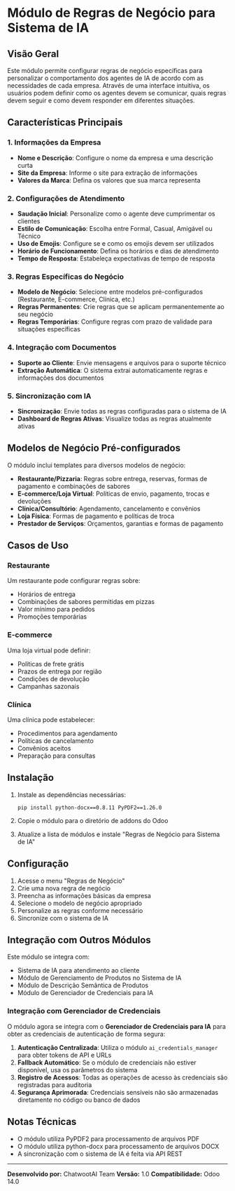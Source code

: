 # Módulo de Regras de Negócio para Sistema de IA

## Visão Geral

Este módulo permite configurar regras de negócio específicas para personalizar o comportamento dos agentes de IA de acordo com as necessidades de cada empresa. Através de uma interface intuitiva, os usuários podem definir como os agentes devem se comunicar, quais regras devem seguir e como devem responder em diferentes situações.

## Características Principais

### 1. Informações da Empresa

- **Nome e Descrição**: Configure o nome da empresa e uma descrição curta
- **Site da Empresa**: Informe o site para extração de informações
- **Valores da Marca**: Defina os valores que sua marca representa

### 2. Configurações de Atendimento

- **Saudação Inicial**: Personalize como o agente deve cumprimentar os clientes
- **Estilo de Comunicação**: Escolha entre Formal, Casual, Amigável ou Técnico
- **Uso de Emojis**: Configure se e como os emojis devem ser utilizados
- **Horário de Funcionamento**: Defina os horários e dias de atendimento
- **Tempo de Resposta**: Estabeleça expectativas de tempo de resposta

### 3. Regras Específicas do Negócio

- **Modelo de Negócio**: Selecione entre modelos pré-configurados (Restaurante, E-commerce, Clínica, etc.)
- **Regras Permanentes**: Crie regras que se aplicam permanentemente ao seu negócio
- **Regras Temporárias**: Configure regras com prazo de validade para situações específicas

### 4. Integração com Documentos

- **Suporte ao Cliente**: Envie mensagens e arquivos para o suporte técnico
- **Extração Automática**: O sistema extrai automaticamente regras e informações dos documentos

### 5. Sincronização com IA

- **Sincronização**: Envie todas as regras configuradas para o sistema de IA
- **Dashboard de Regras Ativas**: Visualize todas as regras atualmente ativas

## Modelos de Negócio Pré-configurados

O módulo inclui templates para diversos modelos de negócio:

- **Restaurante/Pizzaria**: Regras sobre entrega, reservas, formas de pagamento e combinações de sabores
- **E-commerce/Loja Virtual**: Políticas de envio, pagamento, trocas e devoluções
- **Clínica/Consultório**: Agendamento, cancelamento e convênios
- **Loja Física**: Formas de pagamento e políticas de troca
- **Prestador de Serviços**: Orçamentos, garantias e formas de pagamento

## Casos de Uso

### Restaurante
Um restaurante pode configurar regras sobre:
- Horários de entrega
- Combinações de sabores permitidas em pizzas
- Valor mínimo para pedidos
- Promoções temporárias

### E-commerce
Uma loja virtual pode definir:
- Políticas de frete grátis
- Prazos de entrega por região
- Condições de devolução
- Campanhas sazonais

### Clínica
Uma clínica pode estabelecer:
- Procedimentos para agendamento
- Políticas de cancelamento
- Convênios aceitos
- Preparação para consultas

## Instalação

1. Instale as dependências necessárias:
   ```
   pip install python-docx==0.8.11 PyPDF2==1.26.0
   ```

2. Copie o módulo para o diretório de addons do Odoo

3. Atualize a lista de módulos e instale "Regras de Negócio para Sistema de IA"

## Configuração

1. Acesse o menu "Regras de Negócio"
2. Crie uma nova regra de negócio
3. Preencha as informações básicas da empresa
4. Selecione o modelo de negócio apropriado
5. Personalize as regras conforme necessário
6. Sincronize com o sistema de IA

## Integração com Outros Módulos

Este módulo se integra com:
- Sistema de IA para atendimento ao cliente
- Módulo de Gerenciamento de Produtos no Sistema de IA
- Módulo de Descrição Semântica de Produtos
- Módulo de Gerenciador de Credenciais para IA

### Integração com Gerenciador de Credenciais

O módulo agora se integra com o **Gerenciador de Credenciais para IA** para obter as credenciais de autenticação de forma segura:

1. **Autenticação Centralizada**: Utiliza o módulo `ai_credentials_manager` para obter tokens de API e URLs
2. **Fallback Automático**: Se o módulo de credenciais não estiver disponível, usa os parâmetros do sistema
3. **Registro de Acessos**: Todas as operações de acesso às credenciais são registradas para auditoria
4. **Segurança Aprimorada**: Credenciais sensíveis não são armazenadas diretamente no código ou banco de dados

## Notas Técnicas

- O módulo utiliza PyPDF2 para processamento de arquivos PDF
- O módulo utiliza python-docx para processamento de arquivos DOCX
- A sincronização com o sistema de IA é feita via API REST

---

**Desenvolvido por:** ChatwootAI Team
**Versão:** 1.0
**Compatibilidade:** Odoo 14.0
